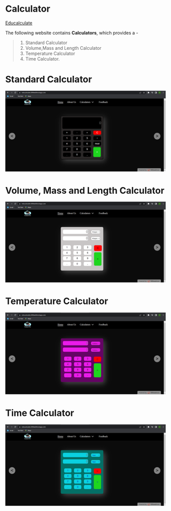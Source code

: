 # Calculator

[Educalculate](www.educalculate.000webhostapp.com)

The following website contains **Calculators**, which provides a -

> 1. Standard Calculator
> 2. Volume,Mass and Length Calculator
> 3. Temperature Calculator
> 4. Time Calculator.

# Standard Calculator

![Calculator](standardcalculator.png)

# Volume, Mass and Length Calculator

![Calculator](vmlcalculator.png)

# Temperature Calculator

![Calculator](temperaturecalculator.png)

# Time Calculator

![Calculator](timecalculator.png)
